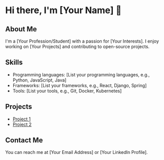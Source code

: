 # Hi there, I'm [Your Name] 👋

## About Me
I'm a [Your Profession/Student] with a passion for [Your Interests]. I enjoy working on [Your Projects] and contributing to open-source projects.

## Skills
* Programming languages: [List your programming languages, e.g., Python, JavaScript, Java]
* Frameworks: [List your frameworks, e.g., React, Django, Spring]
* Tools: [List your tools, e.g., Git, Docker, Kubernetes]

## Projects
* [Project 1](https://github.com/your-username/project-1)
* [Project 2](https://github.com/your-username/project-2)

## Contact Me
You can reach me at [Your Email Address] or [Your LinkedIn Profile].
